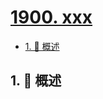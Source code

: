 # [1900. xxx](https://github.com/Tdahuyou/TNotes.leetcode/tree/main/notes/1900.%20xxx)

<!-- region:toc -->

- [1. 📝 概述](#1--概述)

<!-- endregion:toc -->

## 1. 📝 概述
